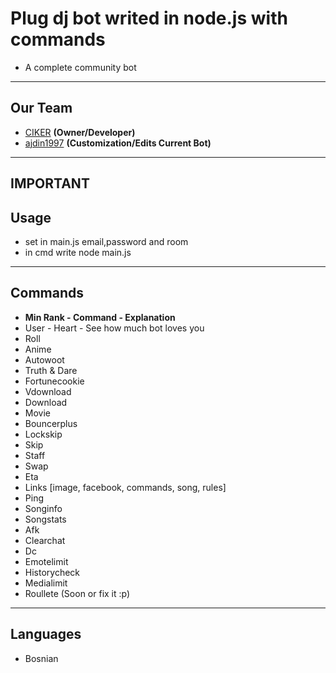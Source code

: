 # Plug dj bot writed in node.js with commands
- A complete community bot


-------------
Our Team
---
 - [CIKER]() __(Owner/Developer)__
 - [ajdin1997]() __(Customization/Edits Current Bot)__

-----------------
IMPORTANT
-----------------
Usage
---

* set in main.js email,password and room
* in cmd write node main.js

-----------------
Commands
---
- __Min Rank - Command -  Explanation__
- User - Heart - See how much bot loves you
- Roll
- Anime
- Autowoot
- Truth & Dare
- Fortunecookie
- Vdownload
- Download
- Movie
- Bouncerplus
- Lockskip
- Skip
- Staff
- Swap
- Eta
- Links [image, facebook, commands, song, rules]
- Ping
- Songinfo
- Songstats
- Afk
- Clearchat
- Dc
- Emotelimit
- Historycheck
- Medialimit
- Roullete (Soon or fix it :p)

-----------------
Languages
---

- Bosnian
